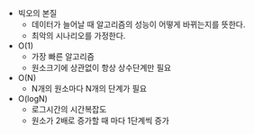 * 빅오의 본질
  * 데이터가 늘어날 때 알고리즘의 성능이 어떻게 바뀌는지를 뜻한다.
  * 최악의 시나리오를 가정한다.
* O(1)
  * 가장 빠른 알고리즘
  * 원소크기에 상관없이 항상 상수단계만 필요
* O(N)
  * N개의 원소마다 N개의 단계가 필요
* O(logN)
  * 로그시간의 시간복잡도
  * 원소가 2배로 증가할 때 마다 1단계씩 증가
